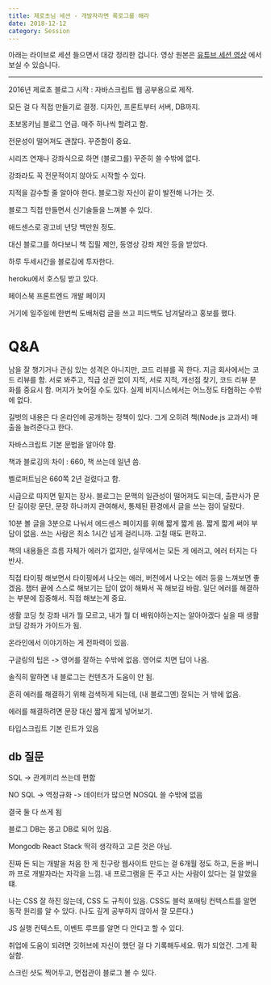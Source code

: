 ```yaml
---
title: 제로초님 세션 - 개발자라면 록로그를 해라
date: 2018-12-12
category: Session
---
```


아래는 라이브로 세션 들으면서 대강 정리한 겁니다. 영상 원본은 [유튜브 세션 영상](https://www.youtube.com/watch?v=FO98N3DzfMs) 에서 보실 수 있습니다.

---

2016년 제로초 블로그 시작 :
자바스크립트 웹 공부용으로 제작.

모든 걸 다 직접 만들기로 결정.
디자인, 프론트부터 서버, DB까지.

초보몽키님 블로그 언급. 매주 하나씩 할려고 함.

전문성이 떨어져도 괜찮다. 꾸준함이 중요.

시리즈 연재나 강좌식으로 하면 (블로그를) 꾸준히 쓸 수밖에 없다.

강좌라도 꼭 전문적이지 않아도 시작할 수 있다.

지적을 감수할 줄 알아야 한다. 블로그랑 자신이 같이 발전해 나가는 것.

블로그 직접 만들면서 신기술들을 느껴볼 수 있다.

애드센스로 광고비 년당 백만원 정도.

대신 블로그를 하다보니 책 집필 제안, 동영상 강좌 제안 등을 받았다.

하루 두세시간을 블로깅에 투자한다.

heroku에서 호스팅 받고 있다.

페이스북 프론트엔드 개발 페이지

거기에 일주일에 한번씩 도배처럼 글을 쓰고 피드백도 남겨달라고 홍보를 했다.

# Q&A

남을 잘 챙기거나 관심 있는 성격은 아니지만, 코드 리뷰를 꼭 한다. 지금 회사에서는 코드 리뷰를 함. 서로 봐주고, 직급 상관 없이 지적, 서로 지적, 개선점 찾기, 코드 리뷰 문화를 중요시 함. 머지가 늦어질 수도 있다. 실제 비지니스에서는 어느정도 타협하는 수밖에 없다.

길벗의 내용은 다 온라인에 공개하는 정책이 있다. 그게 오히려 책(Node.js 교과서) 매출을 늘려준다고 한다.

자바스크립트 기본 문법을 알아야 함.

책과 블로깅의 차이 : 660, 책 쓰는데 일년 씀.

벨로퍼트님은 660쪽 2년 걸렸다고 함.

시급으로 따지면 밑지는 장사. 블로그는 문맥의 일관성이 떨어져도 되는데, 출판사가 문단 길이랑 문단, 문장 하나까지 관여해서, 통제된 환경에서 글을 쓰는 점이 달랐다.

10분 볼 글을 3분으로 나눠서 에드센스 페이지를 위해 짧게 짧게 씀. 짧게 짧게 써야 부담이 없음. 쓰는 사람은 최소 1시간 넘게 걸리니까. 고칠 때도 편하고.

책의 내용들은 흐름 자체가 에러가 없지만, 실무에서는 모든 게 에러고, 에러 터지는 다반사.

직접 타이핑 해보면서 타이핑에서 나오는 에러, 버전에서 나오는 에러 등을 느껴보면 좋겠음. 챕터 끝에 스스로 해보기는 답이 없이 해봐서 꼭 해보길 바람. 일단 에러를 해결하는 부분에 집중해서. 직접 해보는게 중요.

생활 코딩 첫 강좌 내가 뭘 모르고, 내가 뭘 더 배워야하는지는 알아야겠다 싶을 때 생활코딩 강좌가 가이드가 됨.

온라인에서 이야기하는 게 전파력이 있음.

구글링의 팁은 -> 영어를 잘하는 수밖에 없음. 영어로 치면 답이 나옴.

솔직히 말하면 내 블로그는 컨텐츠가 도움이 안 됨.

흔히 에러를 해결하기 위해 검색하게 되는데, (내 블로그엔) 잘되는 거 밖에 없음.

에러를 해결하려면 문장 대신 짧게 짧게 넣어보기.

타입스크립트 기본 린트가 있음

## db 질문

SQL -> 관계끼리 쓰는데 편함

NO SQL -> 역정규화 -> 데이터가 많으면 NOSQL 쓸 수밖에 없음

결국 둘 다 쓰게 됨

블로그 DB는 몽고 DB로 되어 있음.

Mongodb React Stack 딱히 생각하고 고른 것은 아님.

진짜 돈 되는 개발을 처음 한 게 친구랑 웹사이트 만드는 걸 6개월 정도 하고, 돈을 버니까 프로 개발자라는 자각을 느낌. 내 프로그램을 돈 주고 사는 사람이 있다는 걸 알았을 떄.

나는 CSS 잘 하진 않는데, CSS 도 규칙이 있음. CSS도 블럭 포매팅 컨텍스트를 알면 동작 원리를 알 수 있다. (나도 깊게 공부하지 않아서 잘 모른다.)

JS 실행 컨텍스트, 이벤트 루프를 알면 다 안다고 할 수 있다.

취업에 도움이 되려면 깃허브에 자신이 했던 걸 다 기록해두세요. 뭐가 되었건. 그게 확실함.

스크린 샷도 찍어두고, 면접관이 블로그 볼 수 있다.
